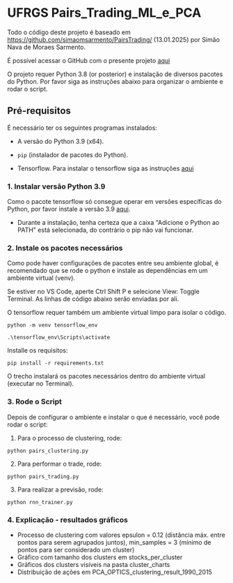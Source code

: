 # UFRGS Pairs_Trading_ML_e_PCA

Todo o código deste projeto é baseado em https://github.com/simaomsarmento/PairsTrading/ (13.01.2025) por Simão Nava de Moraes Sarmento.

É possível acessar o GitHub com o presente projeto [aqui](http://github.com/eduarda-sayago/pairs_trading)

O projeto requer Python 3.8 (or posterior) e instalação de diversos pacotes do Python. Por favor siga as instruções abaixo para organizar o ambiente e rodar o script.
 
## Pré-requisitos

É necessário ter os seguintes programas instalados:

- A versão do Python 3.9 (x64).
- `pip` (instalador de pacotes do Python).

- Tensorflow. Para instalar o tensorflow siga as instruções [aqui](https://www.tensorflow.org/install/pip)

### 1. Instalar versão Python 3.9 
Como o pacote tensorflow só consegue operar em versões específicas do Python, por favor instale a versão 3.9 [aqui](https://www.python.org/downloads/release/python-390/).

- Durante a instalação, tenha certeza que a caixa "Adicione o Python ao PATH" está selecionada, do contrário o pip não vai funcionar.

### 2. Instale os pacotes necessários

Como pode haver configurações de pacotes entre seu ambiente global, é recomendado que se rode o python e instale as dependências em um ambiente virtual (venv).

Se estiver no VS Code, aperte Ctrl Shift P e selecione View: Toggle Terminal. As linhas de código abaixo serão enviadas por ali.

O tensorflow requer também um ambiente virtual limpo para isolar o código.
```
python -m venv tensorflow_env
```
```
.\tensorflow_env\Scripts\activate
```

Installe os requisitos:
```
pip install -r requirements.txt
```

O trecho instalará os pacotes necessários dentro do ambiente virtual (executar no Terminal).

### 3. Rode o Script

Depois de configurar o ambiente e instalar o que é necessário, você pode rodar o script:

1. Para o processo de clustering, rode:
```
python pairs_clustering.py
```

2. Para performar o trade, rode:
```
python pairs_trading.py
```

3. Para realizar a previsão, rode:
```
python rnn_trainer.py
```

### 4. Explicação - resultados gráficos

- Processo de clustering com valores epsulon = 0.12 (distância máx. entre pontos para serem agrupados juntos), min_samples = 3 (mínimo de pontos para ser considerado um cluster)
- Gráfico com tamanho dos clusters em stocks_per_cluster
- Gráficos dos clusters visíveis na pasta cluster_charts
- Distribuição de ações em PCA_OPTICS_clustering_result_1990_2015